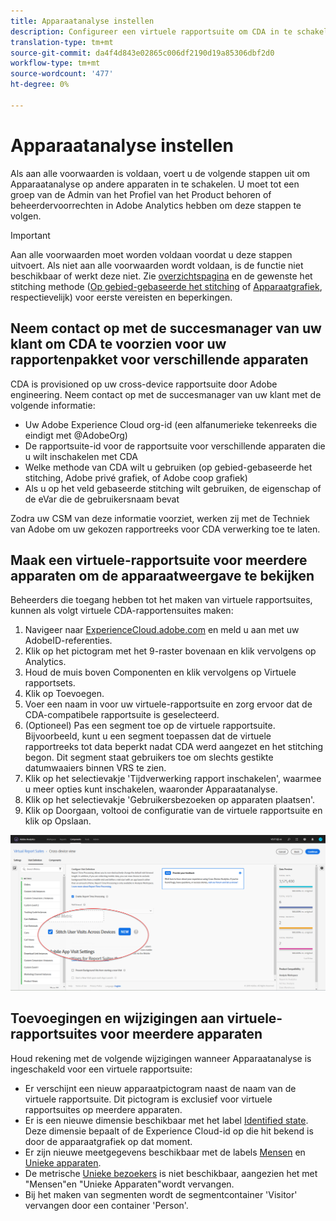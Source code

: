 ```yaml
---
title: Apparaatanalyse instellen
description: Configureer een virtuele rapportsuite om CDA in te schakelen.
translation-type: tm+mt
source-git-commit: da4f4d843e02865c006df2190d19a85306dbf2d0
workflow-type: tm+mt
source-wordcount: '477'
ht-degree: 0%

---
```



# Apparaatanalyse instellen

Als aan alle voorwaarden is voldaan, voert u de volgende stappen uit om Apparaatanalyse op andere apparaten in te schakelen. U moet tot een groep van de Admin van het Profiel van het Product behoren of beheerdervoorrechten in Adobe Analytics hebben om deze stappen te volgen.

>[!IMPORTANT]
>
>Aan alle voorwaarden moet worden voldaan voordat u deze stappen uitvoert. Als niet aan alle voorwaarden wordt voldaan, is de functie niet beschikbaar of werkt deze niet. Zie [overzichtspagina](overview.md) en de gewenste het stitching methode ([Op gebied-gebaseerde het stitching](field-based-stitching.md) of [Apparaatgrafiek](device-graph.md), respectievelijk) voor eerste vereisten en beperkingen.

## Neem contact op met de succesmanager van uw klant om CDA te voorzien voor uw rapportenpakket voor verschillende apparaten

CDA is provisioned op uw cross-device rapportsuite door Adobe engineering. Neem contact op met de succesmanager van uw klant met de volgende informatie:

* Uw Adobe Experience Cloud org-id (een alfanumerieke tekenreeks die eindigt met @AdobeOrg)
* De rapportsuite-id voor de rapportsuite voor verschillende apparaten die u wilt inschakelen met CDA
* Welke methode van CDA wilt u gebruiken (op gebied-gebaseerde het stitching, Adobe privé grafiek, of Adobe coop grafiek)
* Als u op het veld gebaseerde stitching wilt gebruiken, de eigenschap of de eVar die de gebruikersnaam bevat

Zodra uw CSM van deze informatie voorziet, werken zij met de Techniek van Adobe om uw gekozen rapportreeks voor CDA verwerking toe te laten.

## Maak een virtuele-rapportsuite voor meerdere apparaten om de apparaatweergave te bekijken

Beheerders die toegang hebben tot het maken van virtuele rapportsuites, kunnen als volgt virtuele CDA-rapportensuites maken:

1. Navigeer naar [ExperienceCloud.adobe.com](https://experiencecloud.adobe.com) en meld u aan met uw AdobeID-referenties.
2. Klik op het pictogram met het 9-raster bovenaan en klik vervolgens op Analytics.
3. Houd de muis boven Componenten en klik vervolgens op Virtuele rapportsets.
4. Klik op Toevoegen.
5. Voer een naam in voor uw virtuele-rapportsuite en zorg ervoor dat de CDA-compatibele rapportsuite is geselecteerd.
6. (Optioneel) Pas een segment toe op de virtuele rapportsuite. Bijvoorbeeld, kunt u een segment toepassen dat de virtuele rapportreeks tot data beperkt nadat CDA werd aangezet en het stitching begon. Dit segment staat gebruikers toe om slechts gestikte datumwaaiers binnen VRS te zien.
7. Klik op het selectievakje &#39;Tijdverwerking rapport inschakelen&#39;, waarmee u meer opties kunt inschakelen, waaronder Apparaatanalyse.
8. Klik op het selectievakje &#39;Gebruikersbezoeken op apparaten plaatsen&#39;.
9. Klik op Doorgaan, voltooi de configuratie van de virtuele rapportsuite en klik op Opslaan.

![CDA-selectievakje](assets/cda-checkbox.png)

## Toevoegingen en wijzigingen aan virtuele-rapportsuites voor meerdere apparaten

Houd rekening met de volgende wijzigingen wanneer Apparaatanalyse is ingeschakeld voor een virtuele rapportsuite:

* Er verschijnt een nieuw apparaatpictogram naast de naam van de virtuele rapportsuite. Dit pictogram is exclusief voor virtuele rapportsuites op meerdere apparaten.
* Er is een nieuwe dimensie beschikbaar met het label [Identified state](../dimensions/identified-state.md). Deze dimensie bepaalt of de Experience Cloud-id op die hit bekend is door de apparaatgrafiek op dat moment.
* Er zijn nieuwe meetgegevens beschikbaar met de labels [Mensen](../metrics/people.md) en [Unieke apparaten](../metrics/unique-devices.md).
* De metrische [Unieke bezoekers](../metrics/unique-visitors.md) is niet beschikbaar, aangezien het met &quot;Mensen&quot;en &quot;Unieke Apparaten&quot;wordt vervangen.
* Bij het maken van segmenten wordt de segmentcontainer &#39;Visitor&#39; vervangen door een container &#39;Person&#39;.
